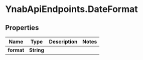 # YnabApiEndpoints.DateFormat

## Properties
Name | Type | Description | Notes
------------ | ------------- | ------------- | -------------
**format** | **String** |  | 


